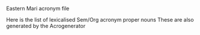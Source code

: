 Eastern Mari acronym file





Here is the list of lexicalised Sem/Org acronym proper nouns 
These are also generated by the Acrogenerator


















